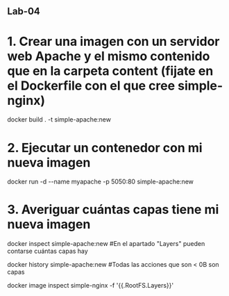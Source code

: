 ## Lab-04

# 1. Crear una imagen con un servidor web Apache y el mismo contenido que en la carpeta content (fijate en el Dockerfile con el que cree simple-nginx)
docker build . -t simple-apache:new

# 2. Ejecutar un contenedor con mi nueva imagen
docker run -d --name myapache -p 5050:80 simple-apache:new

# 3. Averiguar cuántas capas tiene mi nueva imagen
docker inspect simple-apache:new #En el apartado "Layers" pueden contarse cuántas capas hay

docker history simple-apache:new #Todas las acciones que son < 0B son capas

docker image inspect simple-nginx -f '{{.RootFS.Layers}}'